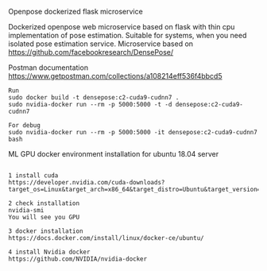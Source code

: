 Openpose dockerized flask microservice

Dockerized openpose web microservice based on flask with thin cpu implementation of pose estimation. Suitable for systems, when you need isolated pose estimation service. Microservice based on https://github.com/facebookresearch/DensePose/

Postman documentation https://www.getpostman.com/collections/a108214eff536f4bbcd5


```
Run
sudo docker build -t densepose:c2-cuda9-cudnn7 .
sudo nvidia-docker run --rm -p 5000:5000 -t -d densepose:c2-cuda9-cudnn7

For debug
sudo nvidia-docker run --rm -p 5000:5000 -it densepose:c2-cuda9-cudnn7 bash
```



ML GPU docker environment installation for ubuntu 18.04 server 
```

1 install cuda
https://developer.nvidia.com/cuda-downloads?target_os=Linux&target_arch=x86_64&target_distro=Ubuntu&target_version=1804&target_type=debnetwork

2 check installation
nvidia-smi
You will see you GPU

3 docker installation
https://docs.docker.com/install/linux/docker-ce/ubuntu/

4 install Nvidia docker
https://github.com/NVIDIA/nvidia-docker
```

